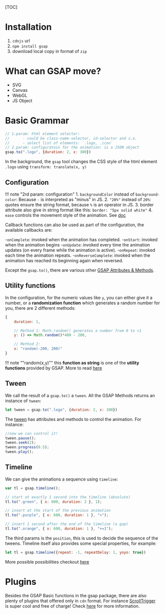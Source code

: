 [TOC]


# Installation

1. `cdnjs` url
2. `npm install gsap`
3. download local copy in format of `zip`

# What can GSAP move?

- SVG
- Canvas
- WebGL
- JS Object


# Basic Grammar

```js
// 1.param: html element selector: 
// 		- could be class-name-selector, id-selector and s.o.
//		- select list of elements: `.logo, .icon`
// 2.param: configuratoin for the animation: is a JSON object
gsap.to(".logo", {duration: 2, x: 300})
```

In the background, the `gsap` tool changes the CSS style of the html element `.logo` using `transform: translate(x, y)`

## Configuration
!!! note "2rd param: configuration"
	1. `backgroundColor` instead of `background-color`: Because `-` is interpreted as "minus" in JS.
	2. `"20%"` instead of `20%`: quotes ensure the string format, because `%` is an operator in JS.
	3. border attribute also give in string format like this: `border: "5px solid white"`
	4. `ease` controls the movement style of the animation. See [doc](https://greensock.com/docs/v3/Eases)

Callback functions can also be used as part of the configuration, the available callbacks are:

-`onComplete`: invoked when the animation has completed.
-`onStart`: invoked when the animation begins
-`onUpdate`: invoked every time the animation updates (on every frame while the animation is active).
-`onRepeat`: invoked each time the animation repeats.
-`onReverseComplete`: invoked when the animation has reached its beginning again when reversed.

Except the `gsap.to()`, there are various other [GSAP Attributes & Methods](https://greensock.com/docs/v3/GSAP).


## Utility functions
In the configuration, for the numeric values like `y`, you can either give it a number, or a **randomization function** which generates a random number for you, there are 2 different methods:
```js
{
	duration: 1,

	// Method 1: Math.random() generates a number from 0 to <1
	y: () => Math.random()*400 - 200,

	// Method 2: 
	x: "random(-200, 200)"
}
```

!!! note "\"random(x,y)\""
	this **function as string** is one of the **utility functions** provided by GSAP. More to read [here](https://greensock.com/docs/v3/GSAP/gsap.utils)

## Tween
We call the result of a `gsap.to()` a `tween`. All the GSAP Methods returns an instance of `tween`:
```js
let tween = gsap.to(".logo", {duration: 2, x: 300})
```

The [tween](https://greensock.com/docs/v3/GSAP/Tween) has attributes and methods to control the animation. For instance:
```js
//now we can control it!
tween.pause();
tween.seek(2);
tween.progress(0.5);
tween.play();
```

## Timeline
We can give the animations a sequence using `timeline`:
```js
var tl = gsap.timeline();

// start at exactly 1 second into the timeline (absolute)
tl.to(".green", { x: 600, duration: 2 }, 1);

// insert at the start of the previous animation
tl.to(".purple", { x: 600, duration: 1 }, "<");

// insert 1 second after the end of the timeline (a gap)
tl.to(".orange", { x: 600, duration: 1 }, "+=1");
```

The third params is the `position`, this is used to decide the sequence of the tweens. Timeline itself also provides some special properties, for example:
```js
let tl = gsap.timeline({repeat: -1, repeatDelay: 1, yoyo: true})
```

More possible possibilities checkout [here](https://greensock.com/docs/v3/GSAP/Timeline)

# Plugins
Besides the GSAP Basic functions in the gsap package, there are also plenty of plugins that offered only in `cdn` format. For instance [ScrollTrigger](https://greensock.com/scrolltrigger/) is super cool and free of charge! Check [here](https://greensock.com/docs/) for more information. 